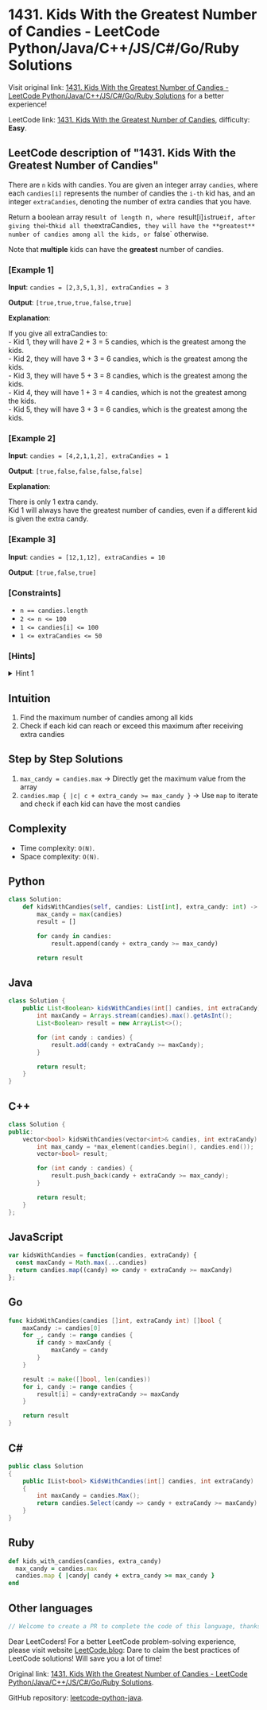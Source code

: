 # 1431. Kids With the Greatest Number of Candies - LeetCode Python/Java/C++/JS/C#/Go/Ruby Solutions

Visit original link: [1431. Kids With the Greatest Number of Candies - LeetCode Python/Java/C++/JS/C#/Go/Ruby Solutions](https://leetcode.blog/en/leetcode/1431-kids-with-the-greatest-number-of-candies) for a better experience!

LeetCode link: [1431. Kids With the Greatest Number of Candies](https://leetcode.com/problems/kids-with-the-greatest-number-of-candies), difficulty: **Easy**.

## LeetCode description of "1431. Kids With the Greatest Number of Candies"

There are `n` kids with candies. You are given an integer array `candies`, where each `candies[i]` represents the number of candies the `i-th` kid has, and an integer `extraCandies`, denoting the number of extra candies that you have.

Return a boolean array resu`lt of length `n`, where `result[i]` is `true` if, after giving the `i-th` kid all the `extraCandies`, they will have the **greatest** number of candies among all the kids, or `false` otherwise.

Note that **multiple** kids can have the **greatest** number of candies.

### [Example 1]

**Input**: `candies = [2,3,5,1,3], extraCandies = 3`

**Output**: `[true,true,true,false,true]`

**Explanation**: 

<p>If you give all extraCandies to:<br>
- Kid 1, they will have 2 + 3 = 5 candies, which is the greatest among the kids.<br>
- Kid 2, they will have 3 + 3 = 6 candies, which is the greatest among the kids.<br>
- Kid 3, they will have 5 + 3 = 8 candies, which is the greatest among the kids.<br>
- Kid 4, they will have 1 + 3 = 4 candies, which is not the greatest among the kids.<br>
- Kid 5, they will have 3 + 3 = 6 candies, which is the greatest among the kids.</p>


### [Example 2]

**Input**: `candies = [4,2,1,1,2], extraCandies = 1`

**Output**: `[true,false,false,false,false]`

**Explanation**: 

<p>There is only 1 extra candy.<br>
Kid 1 will always have the greatest number of candies, even if a different kid is given the extra candy.</p>


### [Example 3]

**Input**: `candies = [12,1,12], extraCandies = 10`

**Output**: `[true,false,true]`

### [Constraints]

- `n == candies.length`
- `2 <= n <= 100`
- `1 <= candies[i] <= 100`
- `1 <= extraCandies <= 50`

### [Hints]

<details>
  <summary>Hint 1</summary>
  For each kid check if candies[i] + extraCandies ≥ maximum in Candies[i].

  
</details>

## Intuition

1. Find the maximum number of candies among all kids
2. Check if each kid can reach or exceed this maximum after receiving extra candies

## Step by Step Solutions

1. `max_candy = candies.max` → Directly get the maximum value from the array
2. `candies.map { |c| c + extra_candy >= max_candy }` → Use `map` to iterate and check if each kid can have the most candies

## Complexity

- Time complexity: `O(N)`.
- Space complexity: `O(N)`.

## Python

```python
class Solution:
    def kidsWithCandies(self, candies: List[int], extra_candy: int) -> List[bool]:
        max_candy = max(candies)
        result = []

        for candy in candies:
            result.append(candy + extra_candy >= max_candy)

        return result
```

## Java

```java
class Solution {
    public List<Boolean> kidsWithCandies(int[] candies, int extraCandy) {
        int maxCandy = Arrays.stream(candies).max().getAsInt();
        List<Boolean> result = new ArrayList<>();

        for (int candy : candies) {
            result.add(candy + extraCandy >= maxCandy);
        }

        return result;
    }
}
```

## C++

```cpp
class Solution {
public:
    vector<bool> kidsWithCandies(vector<int>& candies, int extraCandy) {
        int max_candy = *max_element(candies.begin(), candies.end());
        vector<bool> result;

        for (int candy : candies) {
            result.push_back(candy + extraCandy >= max_candy);
        }

        return result;
    }
};
```

## JavaScript

```javascript
var kidsWithCandies = function(candies, extraCandy) {
  const maxCandy = Math.max(...candies)
  return candies.map((candy) => candy + extraCandy >= maxCandy)
};

```

## Go

```go
func kidsWithCandies(candies []int, extraCandy int) []bool {
    maxCandy := candies[0]
    for _, candy := range candies {
        if candy > maxCandy {
            maxCandy = candy
        }
    }

    result := make([]bool, len(candies))
    for i, candy := range candies {
        result[i] = candy+extraCandy >= maxCandy
    }

    return result
}
```

## C#

```csharp
public class Solution
{
    public IList<bool> KidsWithCandies(int[] candies, int extraCandy)
    {
        int maxCandy = candies.Max();
        return candies.Select(candy => candy + extraCandy >= maxCandy).ToList();
    }
}
```

## Ruby

```ruby
def kids_with_candies(candies, extra_candy)
  max_candy = candies.max
  candies.map { |candy| candy + extra_candy >= max_candy }
end
```

## Other languages

```java
// Welcome to create a PR to complete the code of this language, thanks!
```

Dear LeetCoders! For a better LeetCode problem-solving experience, please visit website [LeetCode.blog](https://leetcode.blog): Dare to claim the best practices of LeetCode solutions! Will save you a lot of time!

Original link: [1431. Kids With the Greatest Number of Candies - LeetCode Python/Java/C++/JS/C#/Go/Ruby Solutions](https://leetcode.blog/en/leetcode/1431-kids-with-the-greatest-number-of-candies).

GitHub repository: [leetcode-python-java](https://github.com/leetcode-python-java/leetcode-python-java).

